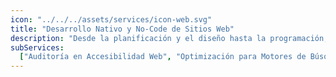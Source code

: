 ```yaml
---
icon: "../../../assets/services/icon-web.svg"
title: "Desarrollo Nativo y No-Code de Sitios Web"
description: "Desde la planificación y el diseño hasta la programación, construcción y lanzamiento del sitio web. Incrementa tu presencia online, aumenta tus ventas y haz crecer tu negocio."
subServices:
  ["Auditoría en Accesibilidad Web", "Optimización para Motores de Búsqueda"]
---
```

